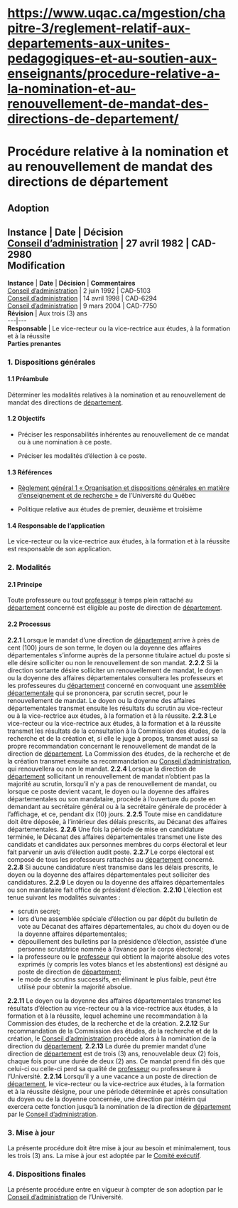 # https://www.uqac.ca/mgestion/chapitre-3/reglement-relatif-aux-departements-aux-unites-pedagogiques-et-au-soutien-aux-enseignants/procedure-relative-a-la-nomination-et-au-renouvellement-de-mandat-des-directions-de-departement/

# Procédure relative à la nomination et au renouvellement de mandat des directions de département
**Adoption**  
---  
**Instance** | **Date** | **Décision**  
[Conseil d’administration](https://www.uqac.ca/mgestion/chapitre-3/reglement-relatif-aux-departements-aux-unites-pedagogiques-et-au-soutien-aux-enseignants/procedure-relative-a-la-nomination-et-au-renouvellement-de-mandat-des-directions-de-departement/<https:/www.uqac.ca/mgestion/lexique/conseil-dadministration/>) | 27 avril 1982 | CAD-2980  
**Modification**  
---  
**Instance** | **Date** | **Décision** | **Commentaires**  
[Conseil d’administration](https://www.uqac.ca/mgestion/chapitre-3/reglement-relatif-aux-departements-aux-unites-pedagogiques-et-au-soutien-aux-enseignants/procedure-relative-a-la-nomination-et-au-renouvellement-de-mandat-des-directions-de-departement/<https:/www.uqac.ca/mgestion/lexique/conseil-dadministration/>) | 2 juin 1992 | CAD-5103  
[Conseil d’administration](https://www.uqac.ca/mgestion/chapitre-3/reglement-relatif-aux-departements-aux-unites-pedagogiques-et-au-soutien-aux-enseignants/procedure-relative-a-la-nomination-et-au-renouvellement-de-mandat-des-directions-de-departement/<https:/www.uqac.ca/mgestion/lexique/conseil-dadministration/>) | 14 avril 1998 | CAD-6294  
[Conseil d’administration](https://www.uqac.ca/mgestion/chapitre-3/reglement-relatif-aux-departements-aux-unites-pedagogiques-et-au-soutien-aux-enseignants/procedure-relative-a-la-nomination-et-au-renouvellement-de-mandat-des-directions-de-departement/<https:/www.uqac.ca/mgestion/lexique/conseil-dadministration/>) | 9 mars 2004 | CAD-7750  
**Révision** | Aux trois (3) ans  
---|---  
**Responsable** | Le vice-recteur ou la vice-rectrice aux études, à la formation et à la réussite  
**Parties prenantes**  
### 1. Dispositions générales
#### 1.1 Préambule
Déterminer les modalités relatives à la nomination et au renouvellement de mandat des directions de [département](https://www.uqac.ca/mgestion/chapitre-3/reglement-relatif-aux-departements-aux-unites-pedagogiques-et-au-soutien-aux-enseignants/procedure-relative-a-la-nomination-et-au-renouvellement-de-mandat-des-directions-de-departement/<https:/www.uqac.ca/mgestion/lexique/departement/>).
#### 1.2 Objectifs
  * Préciser les responsabilités inhérentes au renouvellement de ce mandat ou à une nomination à ce poste.


  * Préciser les modalités d’élection à ce poste.


####  1.3 Références
  * [Règlement général 1 « Organisation et dispositions générales en matière d’enseignement et de recherche »](https://www.uqac.ca/mgestion/chapitre-3/reglement-relatif-aux-departements-aux-unites-pedagogiques-et-au-soutien-aux-enseignants/procedure-relative-a-la-nomination-et-au-renouvellement-de-mandat-des-directions-de-departement/<https:/reseau.uquebec.ca/fr/system/files/documents/Secretariat_general/reglements_generaux/regle_1.pdf>) de l’Université du Québec


  * Politique relative aux études de premier, deuxième et troisième


#### 1.4 Responsable de l’application
Le vice-recteur ou la vice-rectrice aux études, à la formation et à la réussite est responsable de son application.
### **2.** Modalités
#### 2.1 Principe
Toute professeure ou tout [professeur](https://www.uqac.ca/mgestion/chapitre-3/reglement-relatif-aux-departements-aux-unites-pedagogiques-et-au-soutien-aux-enseignants/procedure-relative-a-la-nomination-et-au-renouvellement-de-mandat-des-directions-de-departement/<https:/www.uqac.ca/mgestion/lexique/professeur/>) à temps plein rattaché au [département](https://www.uqac.ca/mgestion/chapitre-3/reglement-relatif-aux-departements-aux-unites-pedagogiques-et-au-soutien-aux-enseignants/procedure-relative-a-la-nomination-et-au-renouvellement-de-mandat-des-directions-de-departement/<https:/www.uqac.ca/mgestion/lexique/departement/>) concerné est éligible au poste de direction de [département](https://www.uqac.ca/mgestion/chapitre-3/reglement-relatif-aux-departements-aux-unites-pedagogiques-et-au-soutien-aux-enseignants/procedure-relative-a-la-nomination-et-au-renouvellement-de-mandat-des-directions-de-departement/<https:/www.uqac.ca/mgestion/lexique/departement/>).
#### 2.2 Processus
**2.2.1** Lorsque le mandat d’une direction de [département](https://www.uqac.ca/mgestion/chapitre-3/reglement-relatif-aux-departements-aux-unites-pedagogiques-et-au-soutien-aux-enseignants/procedure-relative-a-la-nomination-et-au-renouvellement-de-mandat-des-directions-de-departement/<https:/www.uqac.ca/mgestion/lexique/departement/>) arrive à près de cent (100) jours de son terme, le doyen ou la doyenne des affaires départementales s’informe auprès de la personne titulaire actuel du poste si elle désire solliciter ou non le renouvellement de son mandat.
**2.2.2** Si la direction sortante désire solliciter un renouvellement de mandat, le doyen ou la doyenne des affaires départementales consultera les professeurs et les professeures du [département](https://www.uqac.ca/mgestion/chapitre-3/reglement-relatif-aux-departements-aux-unites-pedagogiques-et-au-soutien-aux-enseignants/procedure-relative-a-la-nomination-et-au-renouvellement-de-mandat-des-directions-de-departement/<https:/www.uqac.ca/mgestion/lexique/departement/>) concerné en convoquant une [assemblée départementale](https://www.uqac.ca/mgestion/chapitre-3/reglement-relatif-aux-departements-aux-unites-pedagogiques-et-au-soutien-aux-enseignants/procedure-relative-a-la-nomination-et-au-renouvellement-de-mandat-des-directions-de-departement/<https:/www.uqac.ca/mgestion/lexique/assemblee-departementale/>) qui se prononcera, par scrutin secret, pour le renouvellement de mandat. Le doyen ou la doyenne des affaires départementales transmet ensuite les résultats du scrutin au vice-recteur ou à la vice-rectrice aux études, à la formation et à la réussite.
**2.2.3** Le vice-recteur ou la vice-rectrice aux études, à la formation et à la réussite transmet les résultats de la consultation à la Commission des études, de la recherche et de la création et, si elle le juge à propos, transmet aussi sa propre recommandation concernant le renouvellement de mandat de la direction de [département](https://www.uqac.ca/mgestion/chapitre-3/reglement-relatif-aux-departements-aux-unites-pedagogiques-et-au-soutien-aux-enseignants/procedure-relative-a-la-nomination-et-au-renouvellement-de-mandat-des-directions-de-departement/<https:/www.uqac.ca/mgestion/lexique/departement/>). La Commission des études, de la recherche et de la création transmet ensuite sa recommandation au [Conseil d’administration](https://www.uqac.ca/mgestion/chapitre-3/reglement-relatif-aux-departements-aux-unites-pedagogiques-et-au-soutien-aux-enseignants/procedure-relative-a-la-nomination-et-au-renouvellement-de-mandat-des-directions-de-departement/<https:/www.uqac.ca/mgestion/lexique/conseil-dadministration/>), qui renouvellera ou non le mandat.
**2.2.4** Lorsque la direction de [département](https://www.uqac.ca/mgestion/chapitre-3/reglement-relatif-aux-departements-aux-unites-pedagogiques-et-au-soutien-aux-enseignants/procedure-relative-a-la-nomination-et-au-renouvellement-de-mandat-des-directions-de-departement/<https:/www.uqac.ca/mgestion/lexique/departement/>) sollicitant un renouvellement de mandat n’obtient pas la majorité au scrutin, lorsqu’il n’y a pas de renouvellement de mandat, ou lorsque ce poste devient vacant, le doyen ou la doyenne des affaires départementales ou son mandataire, procède à l’ouverture du poste en demandant au secrétaire général ou à la secrétaire générale de procéder à l’affichage, et ce, pendant dix (10) jours.
**2.2.5** Toute mise en candidature doit être déposée, à l’intérieur des délais prescrits, au Décanat des affaires départementales.
**2.2.6** Une fois la période de mise en candidature terminée, le Décanat des affaires départementales transmet une liste des candidats et candidates aux personnes membres du corps électoral et leur fait parvenir un avis d’élection audit poste.
**2.2.7** Le corps électoral est composé de tous les professeurs rattachés au [département](https://www.uqac.ca/mgestion/chapitre-3/reglement-relatif-aux-departements-aux-unites-pedagogiques-et-au-soutien-aux-enseignants/procedure-relative-a-la-nomination-et-au-renouvellement-de-mandat-des-directions-de-departement/<https:/www.uqac.ca/mgestion/lexique/departement/>) concerné.
**2.2.8** Si aucune candidature n’est transmise dans les délais prescrits, le doyen ou la doyenne des affaires départementales peut solliciter des candidatures.
**2.2.9** Le doyen ou la doyenne des affaires départementales ou son mandataire fait office de président d’élection.
**2.2.10** L’élection est tenue suivant les modalités suivantes :
  * scrutin secret;
  * lors d’une assemblée spéciale d’élection ou par dépôt du bulletin de vote au Décanat des affaires départementales, au choix du doyen ou de la doyenne affaires départementales;
  * dépouillement des bulletins par la présidence d’élection, assistée d’une personne scrutatrice nommée à l’avance par le corps électoral;
  * la professeure ou le [professeur](https://www.uqac.ca/mgestion/chapitre-3/reglement-relatif-aux-departements-aux-unites-pedagogiques-et-au-soutien-aux-enseignants/procedure-relative-a-la-nomination-et-au-renouvellement-de-mandat-des-directions-de-departement/<https:/www.uqac.ca/mgestion/lexique/professeur/>) qui obtient la majorité absolue des votes exprimés (y compris les votes blancs et les abstentions) est désigné au poste de direction de [département](https://www.uqac.ca/mgestion/chapitre-3/reglement-relatif-aux-departements-aux-unites-pedagogiques-et-au-soutien-aux-enseignants/procedure-relative-a-la-nomination-et-au-renouvellement-de-mandat-des-directions-de-departement/<https:/www.uqac.ca/mgestion/lexique/departement/>);
  * le mode de scrutins successifs, en éliminant le plus faible, peut être utilisé pour obtenir la majorité absolue.


**2.2.11** Le doyen ou la doyenne des affaires départementales transmet les résultats d’élection au vice-recteur ou à la vice-rectrice aux études, à la formation et à la réussite, lequel achemine une recommandation à la Commission des études, de la recherche et de la création.
**2.2.12** Sur recommandation de la Commission des études, de la recherche et de la création, le [Conseil d’administration](https://www.uqac.ca/mgestion/chapitre-3/reglement-relatif-aux-departements-aux-unites-pedagogiques-et-au-soutien-aux-enseignants/procedure-relative-a-la-nomination-et-au-renouvellement-de-mandat-des-directions-de-departement/<https:/www.uqac.ca/mgestion/lexique/conseil-dadministration/>) procède alors à la nomination de la direction du [département](https://www.uqac.ca/mgestion/chapitre-3/reglement-relatif-aux-departements-aux-unites-pedagogiques-et-au-soutien-aux-enseignants/procedure-relative-a-la-nomination-et-au-renouvellement-de-mandat-des-directions-de-departement/<https:/www.uqac.ca/mgestion/lexique/departement/>).
**2.2.13** La durée du premier mandat d’une direction de [département](https://www.uqac.ca/mgestion/chapitre-3/reglement-relatif-aux-departements-aux-unites-pedagogiques-et-au-soutien-aux-enseignants/procedure-relative-a-la-nomination-et-au-renouvellement-de-mandat-des-directions-de-departement/<https:/www.uqac.ca/mgestion/lexique/departement/>) est de trois (3) ans, renouvelable deux (2) fois, chaque fois pour une durée de deux (2) ans. Ce mandat prend fin dès que celui-ci ou celle-ci perd sa qualité de [professeur](https://www.uqac.ca/mgestion/chapitre-3/reglement-relatif-aux-departements-aux-unites-pedagogiques-et-au-soutien-aux-enseignants/procedure-relative-a-la-nomination-et-au-renouvellement-de-mandat-des-directions-de-departement/<https:/www.uqac.ca/mgestion/lexique/professeur/>) ou professeure à l’Université.
**2.2.14** Lorsqu’il y a une vacance a un poste de direction de [département](https://www.uqac.ca/mgestion/chapitre-3/reglement-relatif-aux-departements-aux-unites-pedagogiques-et-au-soutien-aux-enseignants/procedure-relative-a-la-nomination-et-au-renouvellement-de-mandat-des-directions-de-departement/<https:/www.uqac.ca/mgestion/lexique/departement/>), le vice-recteur ou la vice-rectrice aux études, à la formation et à la réussite désigne, pour une période déterminée et après consultation du doyen ou de la doyenne concernée, une direction par intérim qui exercera cette fonction jusqu’à la nomination de la direction de [département](https://www.uqac.ca/mgestion/chapitre-3/reglement-relatif-aux-departements-aux-unites-pedagogiques-et-au-soutien-aux-enseignants/procedure-relative-a-la-nomination-et-au-renouvellement-de-mandat-des-directions-de-departement/<https:/www.uqac.ca/mgestion/lexique/departement/>) par le [Conseil d’administration](https://www.uqac.ca/mgestion/chapitre-3/reglement-relatif-aux-departements-aux-unites-pedagogiques-et-au-soutien-aux-enseignants/procedure-relative-a-la-nomination-et-au-renouvellement-de-mandat-des-directions-de-departement/<https:/www.uqac.ca/mgestion/lexique/conseil-dadministration/>).
### 3. Mise à jour
La présente procédure doit être mise à jour au besoin et minimalement, tous les trois (3) ans. La mise à jour est adoptée par le [Comité exécutif](https://www.uqac.ca/mgestion/chapitre-3/reglement-relatif-aux-departements-aux-unites-pedagogiques-et-au-soutien-aux-enseignants/procedure-relative-a-la-nomination-et-au-renouvellement-de-mandat-des-directions-de-departement/<https:/www.uqac.ca/mgestion/lexique/comite-executif/>).
### **4.** Dispositions finales
La présente procédure entre en vigueur à compter de son adoption par le [Conseil d’administration](https://www.uqac.ca/mgestion/chapitre-3/reglement-relatif-aux-departements-aux-unites-pedagogiques-et-au-soutien-aux-enseignants/procedure-relative-a-la-nomination-et-au-renouvellement-de-mandat-des-directions-de-departement/<https:/www.uqac.ca/mgestion/lexique/conseil-dadministration/>) de l’Université.
